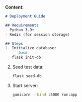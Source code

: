 **Content**:
```markdown
# Deployment Guide

## Requirements
- Python 3.9+
- Redis (for session storage)

## Steps
1. Initialize database:
   ```bash
   flask init-db
   ```
2. Seed test data:
   ```bash
   flask seed-db
   ```
3. Start server:
   ```bash
   gunicorn --bind :5000 run:app
   ```
